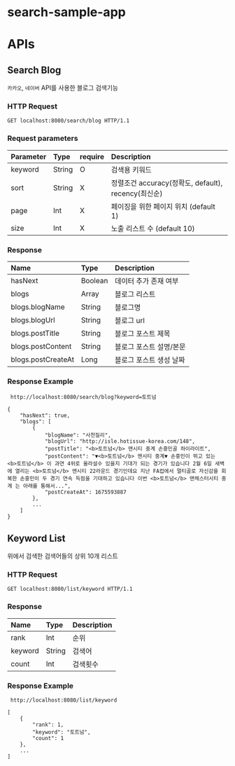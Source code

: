 # search-sample-app

# APIs

## Search Blog

`카카오`, `네이버` API를 사용한 블로그 검색기능

### HTTP Request

```
GET localhost:8080/search/blog HTTP/1.1
```

### Request parameters

| Parameter | Type   | require | Description                               |
|:----------|:-------|:--------|:------------------------------------------|
| keyword   | String | O       | 검색용 키워드                                   |
| sort      | String | X       | 정렬조건 accuracy(정확도, default), recency(최신순) |
| page      | Int    | X       | 페이징을 위한 페이지 위치 (default 1)                |
| size      | Int    | X       | 노출 리스트 수 (default 10)                     |

### Response

| Name               | Type    | Description   |
|:-------------------|:--------|:--------------|
| hasNext            | Boolean | 데이터 추가 존재 여부  |
| blogs              | Array   | 블로그 리스트       |
| blogs.blogName     | String  | 블로그명          |
| blogs.blogUrl      | String  | 블로그 url       |
| blogs.postTitle    | String  | 블로그 포스트 제목    |
| blogs.postContent  | String  | 블로그 포스트 설명/본문 |
| blogs.postCreateAt | Long    | 블로그 포스트 생성 날짜 |

### Response Example

```
 http://localhost:8080/search/blog?keyword=토트넘

{
    "hasNext": true,
    "blogs": [
        {
            "blogName": "사천질리",
            "blogUrl": "http://isle.hotissue-korea.com/148",
            "postTitle": "<b>토트넘</b> 맨시티 중계 손흥민골 하이라이트",
            "postContent": "▼<b>토트넘</b> 맨시티 중계▼ 손흥민이 뛰고 있는 <b>토트넘</b> 이 과연 4위로 올라설수 있을지 기대가 되는 경기가 있습니다 2월 6일 새벽에 열리는 <b>토트넘</b> 맨시티 22라운드 경기인데요 지난 FA컵에서 멀티골로 자신감을 회복한 손흥민이 두 경기 연속 득점을 기대하고 있습니다 이번 <b>토트넘</b> 맨체스터시티 중계 는 아래를 통해서...",
            "postCreateAt": 1675593887
        },
        ...
    ]
}
```

## Keyword List

위에서 검색한 검색어들의 상위 10개 리스트

### HTTP Request

```
GET localhost:8080/list/keyword HTTP/1.1
```

### Response

| Name    | Type   | Description |
|:--------|:-------|:------------|
| rank    | Int    | 순위          |
| keyword | String | 검색어         |
| count   | Int    | 검색횟수        |

### Response Example

```
 http://localhost:8080/list/keyword

[
    {
        "rank": 1,
        "keyword": "토트넘",
        "count": 1
    },
    ...
]
```